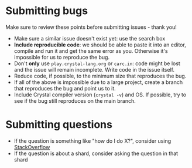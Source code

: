 # Submitting bugs

Make sure to review these points before submitting issues - thank you!

- Make sure a similar issue doesn't exist yet: use the search box
- **Include reproducible code**: we should be able to paste it into an editor, compile and run it and get the same error as you. Otherwise it's impossible for us to reproduce the bug.
- Don't **only** use `play.crystal-lang.org` or `carc.in`: code might be lost and the issue will remain incomplete. Write code in the issue itself.
- Reduce code, if possible, to the minimum size that reproduces the bug.
- If all of the above is impossible due to a large project, create a branch that reproduces the bug and point us to it.
- Include Crystal compiler version (`crystal -v`) and OS. If possible, try to see if the bug still reproduces on the main branch.

# Submitting questions

- If the question is something like "how do I do X?", consider using [StackOverflow](http://stackoverflow.com/questions/tagged/crystal-lang)
- If the question is about a shard, consider asking the question in that shard
